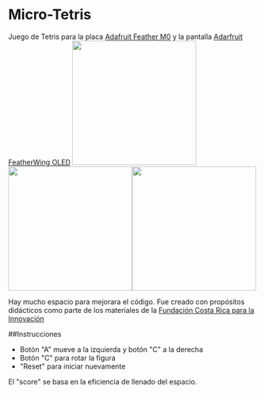 # Micro-Tetris

Juego de Tetris para la placa [Adafruit Feather M0](https://www.adafruit.com/product/2772) y la pantalla [Adarfruit FeatherWing OLED](https://www.adafruit.com/products/2900)
<img src="https://github.com/tomasdecamino/Micro-Tetris/blob/master/feather1.JPG" width="250"><img src="https://github.com/tomasdecamino/Micro-Tetris/blob/master/feather2.JPG" width="250"><img src="https://github.com/tomasdecamino/Micro-Tetris/blob/master/feather3.JPG" width="250">

Hay mucho espacio para mejorara el código.  Fue creado con propósitos didácticos como parte de los materiales de la [Fundación Costa Rica para la Innovación](http://funcostarica.org/)

##Instrucciones

* Botón "A" mueve a la izquierda y botón "C" a la derecha
* Botón "C" para rotar la figura
* "Reset" para iniciar nuevamente

El "score" se basa en la eficiencia de llenado del espacio.
